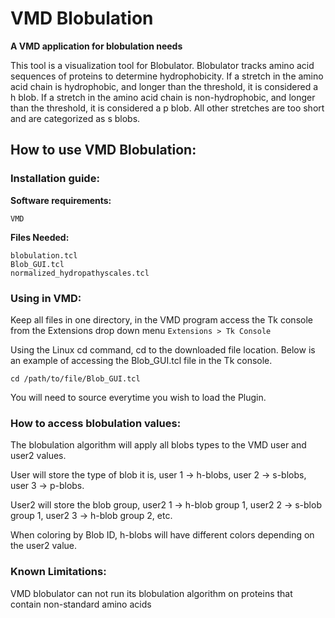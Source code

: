 # VMD Blobulation

**A VMD application for blobulation needs**

This tool is a visualization tool for Blobulator. Blobulator tracks amino 
acid sequences of proteins to determine hydrophobicity. If a stretch in the 
amino acid chain is hydrophobic, and longer than the
threshold, it is considered a h blob. If a stretch in the amino acid chain is non-hydrophobic, and longer than the 
threshold, it is considered a p blob. All other stretches are too short and
are categorized as s blobs.  

## How to use VMD Blobulation:

### Installation guide:

**Software requirements:** 

```VMD```

**Files Needed:**

``` 
blobulation.tcl
Blob_GUI.tcl
normalized_hydropathyscales.tcl
```

### Using in VMD:

Keep all files in one directory, in the VMD program access the Tk console
from the Extensions drop down menu 
`Extensions > Tk Console`

Using the Linux cd command, cd to the downloaded file location.
Below is an example of accessing the Blob_GUI.tcl file in the Tk console. 

``` cd /path/to/file/Blob_GUI.tcl ``` 

You will need to source everytime you wish to load the Plugin.

### How to access blobulation values: 

The blobulation algorithm will apply all blobs types to the VMD user and user2 values.

User will store the type of blob it is, user 1 -> h-blobs, user 2 -> s-blobs, user 3 -> p-blobs.

User2 will store the blob group, user2 1 -> h-blob group 1, user2 2 -> s-blob group 1, user2 3 -> h-blob group 2, etc.

When coloring by Blob ID, h-blobs will have different colors depending on the user2 value.    

### Known Limitations:

VMD blobulator can not run its blobulation algorithm on proteins that contain
non-standard amino acids
